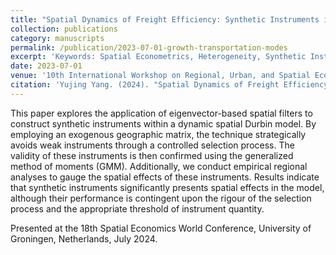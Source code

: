 ```yaml
---
title: "Spatial Dynamics of Freight Efficiency: Synthetic Instruments in Dynamic Spatial Durbin Models"
collection: publications
category: manuscripts
permalink: /publication/2023-07-01-growth-transportation-modes
excerpt: 'Keywords: Spatial Econometrics, Heterogeneity, Synthetic Instruments, Two-step GMM, Dynamic Spatial Durbin Model'
date: 2023-07-01
venue: '10th International Workshop on Regional, Urban, and Spatial Economics, Peking University, China'
citation: 'Yujing Yang. (2024). "Spatial Dynamics of Freight Efficiency: Synthetic Instruments in Dynamic Spatial Durbin Models." Presented at the 10th International Workshop on Regional, Urban, and Spatial Economics, Peking University, China.'
---
```



This paper explores the application of eigenvector-based spatial filters to construct synthetic instruments within a dynamic spatial Durbin model. By employing an exogenous geographic matrix, the technique strategically avoids weak instruments through a controlled selection process. The validity of these instruments is then confirmed using the generalized method of moments (GMM). Additionally, we conduct empirical regional analyses to gauge the spatial effects of these instruments. Results indicate that synthetic instruments significantly presents spatial effects in the model, although their performance is contingent upon the rigour of the selection process and the appropriate threshold of instrument quantity. 

Presented at the 18th Spatial Economics World Conference, University of Groningen, Netherlands, July 2024.
